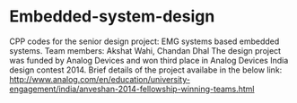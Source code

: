 # Embedded-system-design

CPP codes for the senior design project: EMG systems based embedded systems.
Team members: Akshat Wahi, Chandan Dhal
The design project was funded by Analog Devices and won third place in Analog Devices India design contest 2014.
Brief details of the project availabe in the below link:
http://www.analog.com/en/education/university-engagement/india/anveshan-2014-fellowship-winning-teams.html
